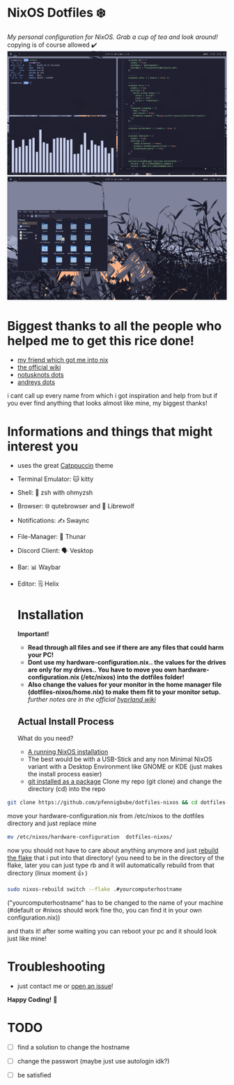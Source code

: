 # NixOS Dotfiles ❄️
*My personal configuration for NixOS. Grab a cup of tea and look around!*
copying is of course allowed ✔️
![showcase of my rice](https://github.com/pfennigbube/dotfiles-nixos/blob/main/screenshots/nixosshowcase1.png)
![showcase of my rice2](https://github.com/pfennigbube/dotfiles-nixos/blob/main/screenshots/nixosshowcase2.png)
     
# Biggest thanks to all the people who helped me to get this rice done!
     
- [my friend which got me into nix](https://github.com/AimPizza)
- [the official wiki](https://wiki.nixos.org/wiki/NixOS_Wiki)
- [notusknots dots](https://github.com/notusknot/dotfiles-nix)
- [andreys dots](https://github.com/Andrey0189/nixos-config)
     
i cant call up every name from which i got inspiration and help from but if you ever find 
anything that looks almost like mine, my biggest thanks!
     
# Informations and things that might interest you
- uses the great [Catppuccin](https://github.com/catppuccin/catppuccin) theme
- Terminal Emulator: 🐱 kitty
- Shell: 🐚 zsh with ohmyzsh
- Browser: 🌐 qutebrowser and 🐺 Librewolf
- Notifications: ✍️ Swaync
- File-Manager: 📁 Thunar
- Discord Client: 🗣️ Vesktop
- Bar: 📊 Waybar
- Editor: 🗒️ Helix

  # Installation
  **Important!**
  - **Read through all files and see if there are any files that could harm your PC!**
  - **Dont use my hardware-configuration.nix.. the values for the drives are only for my drives.. You have to move you own hardware-configuration.nix (/etc/nixos) into the dotfiles folder!**
  - **Also change the values for your monitor in the home manager file (dotfiles-nixos/home.nix) to make them fit to your monitor setup.** *further notes are in the official [hyprland wiki](https://wiki.hyprland.org/Configuring/Monitors/)*  
  ## Actual Install Process
  What do you need?
  - [A running NixOS installation](https://nixos.org/manual/nixos/stable/index.html#ch-installation)
   - The best would be with a USB-Stick and any non Minimal NixOS variant with a Desktop Environment like GNOME or KDE (just makes the install process easier) 
  - [git installed as a package](https://nixos.org/manual/nixos/stable/#sec-package-management)
  Clone my repo (git clone) and change the directory (cd) into the repo
```bash
git clone https://github.com/pfennigbube/dotfiles-nixos && cd dotfiles-nixos
```
move your hardware-configuration.nix from /etc/nixos to the dotfiles directory and just replace mine
```bash
mv /etc/nixos/hardware-configuration  dotfiles-nixos/
```

now you should not have to care about anything anymore and just [rebuild the flake](https://wiki.nixos.org/wiki/Nixos-rebuild) that i put into that directory! (you need to be in the directory of the flake, later you can just type rb and it will automatically rebuild from that directory (linux moment 👍 )
```bash
sudo nixos-rebuild switch --flake .#yourcomputerhostname
```
("yourcomputerhostname" has to be changed to the name of your machine (#default or #nixos should work fine tho, you can find it in your own configuration.nix))


and thats it! after some waiting you can reboot your pc and it should look just like mine!
  # Troubleshooting
  - just contact me or [open an issue](https://github.com/pfennigbube/dotfiles-nixos/issues)!

**Happy Coding!** 💚

# TODO
- [ ] find a solution to change the hostname
- [ ] change the passwort (maybe just use autologin idk?)
- [ ] be satisfied 
     
      
